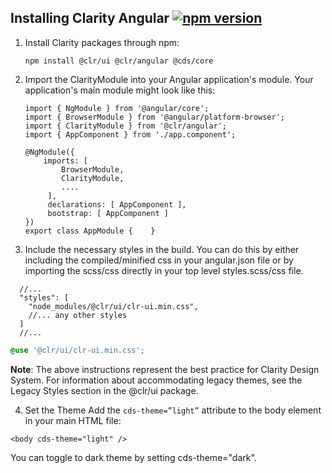 ## Installing Clarity Angular [![npm version](https://badge.fury.io/js/%40clr%2Fangular.svg)](https://badge.fury.io/js/%40clr%2Fangular)

1.  Install Clarity packages through npm:

    ```
    npm install @clr/ui @clr/angular @cds/core
    ```

2.  Import the ClarityModule into your Angular application's module. Your application's main module might look like this:

    ```
    import { NgModule } from '@angular/core';
    import { BrowserModule } from '@angular/platform-browser';
    import { ClarityModule } from '@clr/angular';
    import { AppComponent } from './app.component';

    @NgModule({
        imports: [
            BrowserModule,
            ClarityModule,
            ....
         ],
         declarations: [ AppComponent ],
         bootstrap: [ AppComponent ]
    })
    export class AppModule {    }
    ```

3.  Include the necessary styles in the build. You can do this by either including the compiled/minified css in your angular.json
    file or by importing the scss/css directly in your top level styles.scss/css file.

```
  //...
  "styles": [
    "node_modules/@clr/ui/clr-ui.min.css",
    //... any other styles
  ]
  //...
```

```scss
@use '@clr/ui/clr-ui.min.css';
```

**Note**: The above instructions represent the best practice for Clarity Design System. For information about accommodating legacy themes, see the Legacy Styles section in the @clr/ui package.

4.  Set the Theme
    Add the `cds-theme=”light”` attribute to the body element in your main HTML file:

```
<body cds-theme="light" />
```

You can toggle to dark theme by setting cds-theme="dark".
